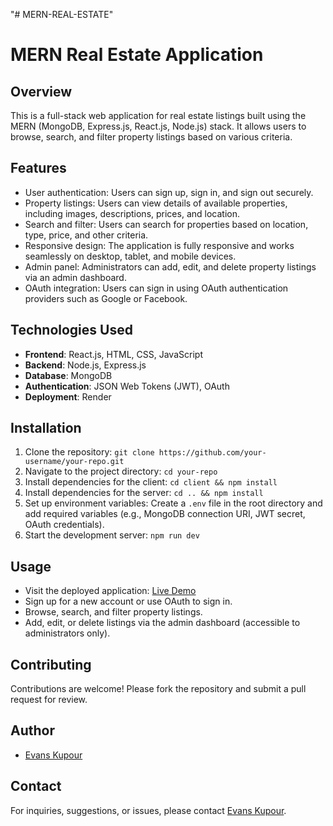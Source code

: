 "# MERN-REAL-ESTATE"

# MERN Real Estate Application

## Overview
This is a full-stack web application for real estate listings built using the MERN (MongoDB, Express.js, React.js, Node.js) stack. It allows users to browse, search, and filter property listings based on various criteria.

## Features
- User authentication: Users can sign up, sign in, and sign out securely.
- Property listings: Users can view details of available properties, including images, descriptions, prices, and location.
- Search and filter: Users can search for properties based on location, type, price, and other criteria.
- Responsive design: The application is fully responsive and works seamlessly on desktop, tablet, and mobile devices.
- Admin panel: Administrators can add, edit, and delete property listings via an admin dashboard.
- OAuth integration: Users can sign in using OAuth authentication providers such as Google or Facebook.

## Technologies Used
- **Frontend**: React.js, HTML, CSS, JavaScript
- **Backend**: Node.js, Express.js
- **Database**: MongoDB
- **Authentication**: JSON Web Tokens (JWT), OAuth
- **Deployment**: Render

## Installation
1. Clone the repository: `git clone https://github.com/your-username/your-repo.git`
2. Navigate to the project directory: `cd your-repo`
3. Install dependencies for the client: `cd client && npm install`
4. Install dependencies for the server: `cd .. && npm install`
5. Set up environment variables: Create a `.env` file in the root directory and add required variables (e.g., MongoDB connection URI, JWT secret, OAuth credentials).
6. Start the development server: `npm run dev`

## Usage
- Visit the deployed application: [Live Demo](https://evans-mern-real-estate.onrender.com)
- Sign up for a new account or use OAuth to sign in.
- Browse, search, and filter property listings.
- Add, edit, or delete listings via the admin dashboard (accessible to administrators only).

## Contributing
Contributions are welcome! Please fork the repository and submit a pull request for review.


## Author
- [Evans Kupour](https://github.com/Doheera-kosi)

## Contact
For inquiries, suggestions, or issues, please contact [Evans Kupour](mailto:kupourevans99@.com).
